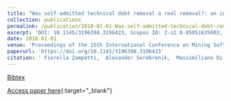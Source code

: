 ```yaml
---
title: "Was self-admitted technical debt removal a real removal?: an in-depth perspective"
collection: publications
permalink: /publication/2018-01-01-Was-self-admitted-technical-debt-removal-a-real-removal-an-in-depth-perspective
excerpt: 'DOI: 10.1145/3196398.3196423, Scopus ID: 2-s2.0-85051635603, Cited by: 3'
date: 2018-01-01
venue: 'Proceedings of the 15th International Conference on Mining Software Repositories, MSR 2018, Gothenburg, Sweden, May 28-29, 2018'
paperurl: 'https://doi.org/10.1145/3196398.3196423'
citation: ' Fiorella Zampetti,  Alexander Serebrenik,  Massimiliano Di Penta, &quot;Was self-admitted technical debt removal a real removal?: an in-depth perspective.&quot; Proceedings of the 15th International Conference on Mining Software Repositories, MSR 2018, Gothenburg, Sweden, May 28-29, 2018, 2018.'
---
```

[Bibtex](https://dblp.org/rec/bib/conf/msr/ZampettiSP08)

[Access paper here](https://doi.org/10.1145/3196398.3196423){:target="_blank"}
